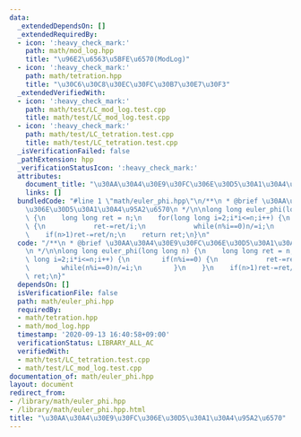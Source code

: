 ```yaml
---
data:
  _extendedDependsOn: []
  _extendedRequiredBy:
  - icon: ':heavy_check_mark:'
    path: math/mod_log.hpp
    title: "\u96E2\u6563\u5BFE\u6570(ModLog)"
  - icon: ':heavy_check_mark:'
    path: math/tetration.hpp
    title: "\u30C6\u30C8\u30EC\u30FC\u30B7\u30E7\u30F3"
  _extendedVerifiedWith:
  - icon: ':heavy_check_mark:'
    path: math/test/LC_mod_log.test.cpp
    title: math/test/LC_mod_log.test.cpp
  - icon: ':heavy_check_mark:'
    path: math/test/LC_tetration.test.cpp
    title: math/test/LC_tetration.test.cpp
  _isVerificationFailed: false
  _pathExtension: hpp
  _verificationStatusIcon: ':heavy_check_mark:'
  attributes:
    document_title: "\u30AA\u30A4\u30E9\u30FC\u306E\u30D5\u30A1\u30A4\u95A2\u6570"
    links: []
  bundledCode: "#line 1 \"math/euler_phi.hpp\"\n/**\n * @brief \u30AA\u30A4\u30E9\u30FC\
    \u306E\u30D5\u30A1\u30A4\u95A2\u6570\n */\n\nlong long euler_phi(long long n)\
    \ {\n    long long ret = n;\n    for(long long i=2;i*i<=n;i++) {\n        if(n%i==0)\
    \ {\n            ret-=ret/i;\n            while(n%i==0)n/=i;\n        }\n    }\n\
    \    if(n>1)ret-=ret/n;\n    return ret;\n}\n"
  code: "/**\n * @brief \u30AA\u30A4\u30E9\u30FC\u306E\u30D5\u30A1\u30A4\u95A2\u6570\
    \n */\n\nlong long euler_phi(long long n) {\n    long long ret = n;\n    for(long\
    \ long i=2;i*i<=n;i++) {\n        if(n%i==0) {\n            ret-=ret/i;\n    \
    \        while(n%i==0)n/=i;\n        }\n    }\n    if(n>1)ret-=ret/n;\n    return\
    \ ret;\n}"
  dependsOn: []
  isVerificationFile: false
  path: math/euler_phi.hpp
  requiredBy:
  - math/tetration.hpp
  - math/mod_log.hpp
  timestamp: '2020-09-13 16:40:58+09:00'
  verificationStatus: LIBRARY_ALL_AC
  verifiedWith:
  - math/test/LC_tetration.test.cpp
  - math/test/LC_mod_log.test.cpp
documentation_of: math/euler_phi.hpp
layout: document
redirect_from:
- /library/math/euler_phi.hpp
- /library/math/euler_phi.hpp.html
title: "\u30AA\u30A4\u30E9\u30FC\u306E\u30D5\u30A1\u30A4\u95A2\u6570"
---
```

